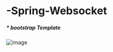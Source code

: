 <h1> -Spring-Websocket </h1>

<h5>* bootstrap Template</h5>

![image](https://user-images.githubusercontent.com/84279882/130406150-9a74f95b-2106-43ef-a5d0-16fb988f7335.png)
